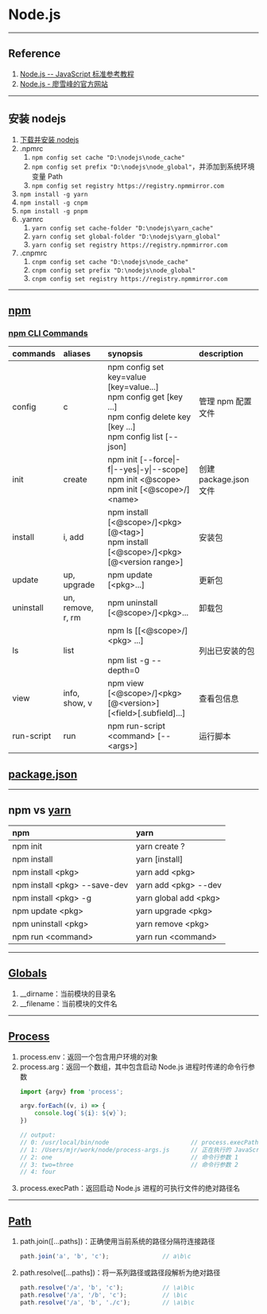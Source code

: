 # Node.js

---
## Reference
1. [Node.js -- JavaScript 标准参考教程](https://javascript.ruanyifeng.com/nodejs/basic.html)
2. [Node.js - 廖雪峰的官方网站](https://www.liaoxuefeng.com/wiki/1022910821149312/1023025235359040)
---
## 安装 nodejs
1. [下载并安装 nodejs](https://nodejs.org/en/)
2. .npmrc
    1. `npm config set cache "D:\nodejs\node_cache"`
    2. `npm config set prefix "D:\nodejs\node_global"`，并添加到系统环境变量 Path
    3. `npm config set registry https://registry.npmmirror.com`
3. `npm install -g yarn`
4. `npm install -g cnpm`
5. `npm install -g pnpm`
6. .yarnrc
    1. `yarn config set cache-folder "D:\nodejs\yarn_cache"`
    2. `yarn config set global-folder "D:\nodejs\yarn_global"`
    3. `yarn config set registry https://registry.npmmirror.com`
7. .cnpmrc
    1. `cnpm config set cache "D:\nodejs\node_cache"`
    2. `cnpm config set prefix "D:\nodejs\node_global"`
    3. `cnpm config set registry https://registry.npmmirror.com`
---
## [npm](https://docs.npmjs.com/)
### [npm CLI Commands](https://docs.npmjs.com/cli/v8/commands)
| commands   | aliases           | synopsis                                                                                                                              | description        |
|:-----------|:------------------|:--------------------------------------------------------------------------------------------------------------------------------------|:-------------------|
| config     | c                 | npm config set key=value [key=value...]<br/>npm config get [key ...]<br/>npm config delete key [key ...]<br/>npm config list [--json] | 管理 npm 配置文件        |
| init       | create            | npm init [--force&#124;-f&#124;--yes&#124;-y&#124;--scope]<br/>npm init <@scope><br/>npm init [<@scope>/]&lt;name&gt;                 | 创建 package.json 文件 |
| install    | i, add            | npm install [<@scope>/]&lt;pkg&gt;[@&lt;tag&gt;]<br/>npm install [<@scope>/]&lt;pkg&gt;[@&lt;version range&gt;]                       | 安装包                |
| update     | up, upgrade       | npm update [&lt;pkg&gt;...]                                                                                                           | 更新包                |
| uninstall  | un, remove, r, rm | npm uninstall [<@scope>/]&lt;pkg&gt;...                                                                                               | 卸载包                |
| ls         | list              | npm ls [[<@scope>/]&lt;pkg&gt; ...]<br/><br/>npm list -g --depth=0                                                                    | 列出已安装的包            |
| view       | info, show, v     | npm view [<@scope>/]&lt;pkg&gt;[@&lt;version&gt;] [&lt;field&gt;[.subfield]...]                                                       | 查看包信息              |
| run-script | run               | npm run-script &lt;command&gt; [-- &lt;args&gt;]                                                                                      | 运行脚本               |
## [package.json](https://docs.npmjs.com/cli/v8/configuring-npm/package-json)

---
## npm vs [yarn](https://yarn.bootcss.com/docs/cli/)
| npm                                | yarn                        |
|:-----------------------------------|:----------------------------|
| npm init                           | yarn create ?               |
| npm install                        | yarn [install]              |
| npm install &lt;pkg&gt;            | yarn add &lt;pkg&gt;        |
| npm install &lt;pkg&gt; --save-dev | yarn add &lt;pkg&gt; --dev  |
| npm install &lt;pkg&gt; -g         | yarn global add &lt;pkg&gt; |
| npm update &lt;pkg&gt;             | yarn upgrade &lt;pkg&gt;    |
| npm uninstall &lt;pkg&gt;          | yarn remove &lt;pkg&gt;     |
| npm run &lt;command&gt;            | yarn run &lt;command&gt;    |
---
## [Globals](https://nodejs.org/dist/latest-v16.x/docs/api/globals.html)
1. __dirname：当前模块的目录名
2. __filename：当前模块的文件名
---
## [Process](https://nodejs.org/dist/latest-v16.x/docs/api/process.html)
1. process.env：返回一个包含用户环境的对象
2. process.arg：返回一个数组，其中包含启动 Node.js 进程时传递的命令行参数
    ```javascript
    import {argv} from 'process';

    argv.forEach((v, i) => {
        console.log(`${i}: ${v}`);
    })

    // output:
    // 0: /usr/local/bin/node                       // process.execPath
    // 1: /Users/mjr/work/node/process-args.js      // 正在执行的 JavaScript 文件的路径
    // 2: one                                       // 命令行参数 1
    // 3: two=three                                 // 命令行参数 2
    // 4: four
    ```
3. process.execPath：返回启动 Node.js 进程的可执行文件的绝对路径名
---
## [Path](https://nodejs.org/dist/latest-v16.x/docs/api/path.html)
1. path.join([...paths])：正确使用当前系统的路径分隔符连接路径
    ```javascript
    path.join('a', 'b', 'c');               // a\b\c
    ```
2. path.resolve([...paths])：将一系列路径或路径段解析为绝对路径
    ```javascript
    path.resolve('/a', 'b', 'c');           // \a\b\c
    path.resolve('/a', '/b', 'c');          // \b\c
    path.resolve('/a', 'b', './c');         // \a\b\c
    ```
